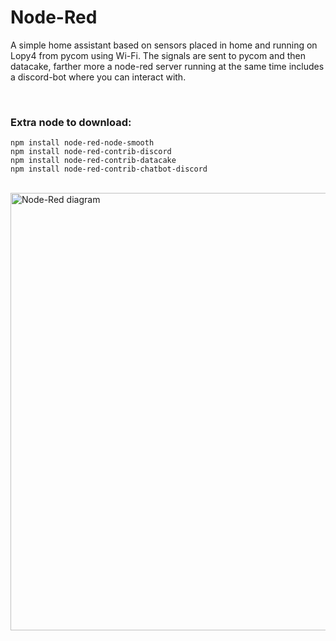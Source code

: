 # Node-Red

A simple home assistant based on sensors placed in home and running on Lopy4 from pycom using Wi-Fi.
The signals are sent to pycom and then datacake, farther more a node-red server running at the same time includes a discord-bot
where you can interact with.

<br>

### Extra node to download:

```posh
npm install node-red-node-smooth
npm install node-red-contrib-discord
npm install node-red-contrib-datacake
npm install node-red-contrib-chatbot-discord
```

<br>

<img  src="https://i.ibb.co/0Y97L3s/node-red.png" width="700px" alt="Node-Red diagram" border="0" style="display: block; margin: 0 auto">
